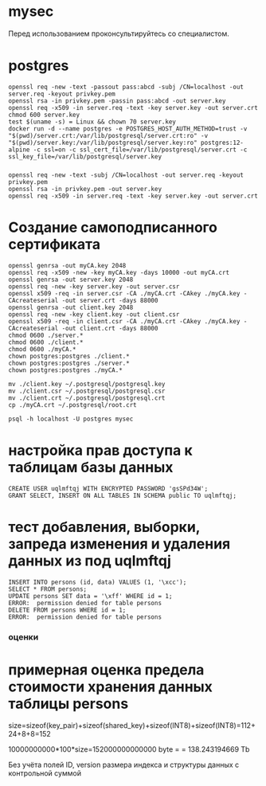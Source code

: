 # mysec

Перед использованием проконсультируйтесь со специалистом.


# postgres

```
openssl req -new -text -passout pass:abcd -subj /CN=localhost -out server.req -keyout privkey.pem
openssl rsa -in privkey.pem -passin pass:abcd -out server.key
openssl req -x509 -in server.req -text -key server.key -out server.crt
chmod 600 server.key
test $(uname -s) = Linux && chown 70 server.key
docker run -d --name postgres -e POSTGRES_HOST_AUTH_METHOD=trust -v "$(pwd)/server.crt:/var/lib/postgresql/server.crt:ro" -v "$(pwd)/server.key:/var/lib/postgresql/server.key:ro" postgres:12-alpine -c ssl=on -c ssl_cert_file=/var/lib/postgresql/server.crt -c ssl_key_file=/var/lib/postgresql/server.key
```

###

```
openssl req -new -text -subj /CN=localhost -out server.req -keyout privkey.pem
openssl rsa -in privkey.pem -out server.key
openssl req -x509 -in server.req -text -key server.key -out server.crt
```

###
# Создание самоподписанного сертификата

```
openssl genrsa -out myCA.key 2048
openssl req -x509 -new -key myCA.key -days 10000 -out myCA.crt
openssl genrsa -out server.key 2048
openssl req -new -key server.key -out server.csr
openssl x509 -req -in server.csr -CA ./myCA.crt -CAkey ./myCA.key -CAcreateserial -out server.crt -days 88000
openssl genrsa -out client.key 2048
openssl req -new -key client.key -out client.csr
openssl x509 -req -in client.csr -CA ./myCA.crt -CAkey ./myCA.key -CAcreateserial -out client.crt -days 88000
chmod 0600 ./server.*
chmod 0600 ./client.*
chmod 0600 ./myCA.*
chown postgres:postgres ./client.*
chown postgres:postgres ./server.*
chown postgres:postgres ./myCA.*

mv ./client.key ~/.postgresql/postgresql.key
mv ./client.csr ~/.postgresql/postgresql.csr
mv ./client.crt ~/.postgresql/postgresql.crt
cp ./myCA.crt ~/.postgresql/root.crt

psql -h localhost -U postgres mysec
```

###
# настройка прав доступа к таблицам базы данных
```
CREATE USER uqlmftqj WITH ENCRYPTED PASSWORD 'gsSPd34W';
GRANT SELECT, INSERT ON ALL TABLES IN SCHEMA public TO uqlmftqj;
```
# тест добавления, выборки, запреда изменения и удаления данных из под uqlmftqj
```
INSERT INTO persons (id, data) VALUES (1, '\xcc');
SELECT * FROM persons;
UPDATE persons SET data = '\xff' WHERE id = 1;
ERROR:  permission denied for table persons
DELETE FROM persons WHERE id = 1;
ERROR:  permission denied for table persons
```

### оценки
# примерная оценка предела стоимости хранения данных таблицы persons

size=sizeof(key_pair)+sizeof(shared_key)+sizeof(INT8)+sizeof(INT8)=112+24+8+8=152

10000000000\*100\*size=152000000000000 byte = = 138.243194669 Tb

Без учёта полей ID, version размера индекса и структуры данных с контрольной суммой